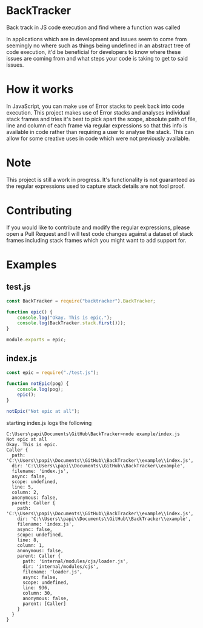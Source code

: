# BackTracker
Back track in JS code execution and find where a function was called

In applications which are in development and issues seem to come from seemingly no where such as things being undefined in an abstract tree of code execution, it'd be beneficial for developers to know where these issues are coming from and what steps your code is taking to get to said issues.

# How it works
In JavaScript, you can make use of Error stacks to peek back into code execution. This project makes use of Error stacks and analyses individual stack frames and tries it's best to pick apart the scope, absolute path of file, line and column of each frame via regular expressions so that this info is available in code rather than requiring a user to analyse the stack. This can allow for some creative uses in code which were not previously available.

# Note
This project is still a work in progress. It's functionality is not guaranteed as the regular expressions used to capture stack details are not fool proof.

# Contributing
If you would like to contribute and modify the regular expressions, please open a Pull Request and I will test code changes against a dataset of stack frames including stack frames which you might want to add support for.

# Examples

## test.js
```js
const BackTracker = require("backtracker").BackTracker;

function epic() {
	console.log("Okay. This is epic.");
	console.log(BackTracker.stack.first()));
}

module.exports = epic;
```

## index.js
```js
const epic = require("./test.js");

function notEpic(pog) {
	console.log(pog);
	epic();
}

notEpic("Not epic at all");
```

starting index.js logs the following
```
C:\Users\papi\Documents\GitHub\BackTracker>node example/index.js
Not epic at all
Okay. This is epic.
Caller {
  path: 'C:\\Users\\papi\\Documents\\GitHub\\BackTracker\\example\\index.js',
  dir: 'C:\\Users\\papi\\Documents\\GitHub\\BackTracker\\example',
  filename: 'index.js',
  async: false,
  scope: undefined,
  line: 5,
  column: 2,
  anonymous: false,
  parent: Caller {
    path: 'C:\\Users\\papi\\Documents\\GitHub\\BackTracker\\example\\index.js',
    dir: 'C:\\Users\\papi\\Documents\\GitHub\\BackTracker\\example',
    filename: 'index.js',
    async: false,
    scope: undefined,
    line: 8,
    column: 1,
    anonymous: false,
    parent: Caller {
      path: 'internal/modules/cjs/loader.js',
      dir: 'internal/modules/cjs',
      filename: 'loader.js',
      async: false,
      scope: undefined,
      line: 936,
      column: 30,
      anonymous: false,
      parent: [Caller]
    }
  }
}
```
